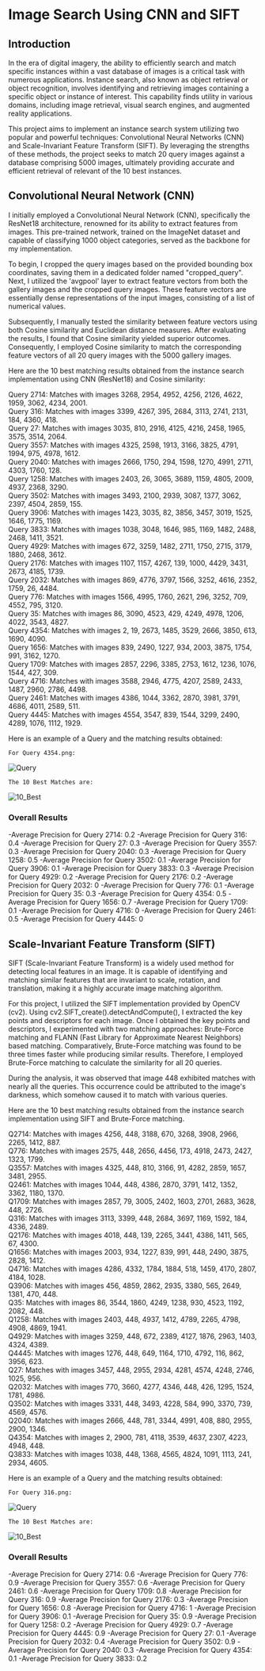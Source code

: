 # Image Search Using CNN and SIFT

## Introduction ##
In the era of digital imagery, the ability to efficiently search and match specific instances within a vast database of images is a critical task with numerous applications. Instance search, also known as object retrieval or object recognition, involves identifying and retrieving images containing a specific object or instance of interest. This capability finds utility in various domains, including image retrieval, visual search engines, and augmented reality applications.

This project aims to implement an instance search system utilizing two popular and powerful techniques: Convolutional Neural Networks (CNN) and Scale-Invariant Feature Transform (SIFT). By leveraging the strengths of these methods, the project seeks to match 20 query images against a database comprising 5000 images, ultimately providing accurate and efficient retrieval of relevant of the 10 best instances.

## Convolutional Neural Network (CNN) ##

I initially employed a Convolutional Neural Network (CNN), specifically the ResNet18 architecture, renowned for its ability to extract features from images. This pre-trained network, trained on the ImageNet dataset and capable of classifying 1000 object categories, served as the backbone for my implementation.

To begin, I cropped the query images based on the provided bounding box coordinates, saving them in a dedicated folder named "cropped_query". Next, I utilized the 'avgpool' layer to extract feature vectors from both the gallery images and the cropped query images. These feature vectors are essentially dense representations of the input images, consisting of a list of numerical values.

Subsequently, I manually tested the similarity between feature vectors using both Cosine similarity and Euclidean distance measures. After evaluating the results, I found that Cosine similarity yielded superior outcomes. Consequently, I employed Cosine similarity to match the corresponding feature vectors of all 20 query images with the 5000 gallery images.

Here are the 10 best matching results obtained from the instance search implementation using CNN (ResNet18) and Cosine similarity:

Query 2714: Matches with images 3268, 2954, 4952, 4256, 2126, 4622, 1959, 3062, 4234, 2001. <br />
Query 316: Matches with images 3399, 4267, 395, 2684, 3113, 2741, 2131, 184, 4360, 418. <br />
Query 27: Matches with images 3035, 810, 2916, 4125, 4216, 2458, 1965, 3575, 3514, 2064. <br />
Query 3557: Matches with images 4325, 2598, 1913, 3166, 3825, 4791, 1994, 975, 4978, 1612. <br />
Query 2040: Matches with images 2666, 1750, 294, 1598, 1270, 4991, 2711, 4303, 1760, 128. <br />
Query 1258: Matches with images 2403, 26, 3065, 3689, 1159, 4805, 2009, 4937, 2368, 3290. <br />
Query 3502: Matches with images 3493, 2100, 2939, 3087, 1377, 3062, 2397, 4504, 2859, 155. <br />
Query 3906: Matches with images 1423, 3035, 82, 3856, 3457, 3019, 1525, 1646, 1775, 1169. <br />
Query 3833: Matches with images 1038, 3048, 1646, 985, 1169, 1482, 2488, 2468, 1411, 3521. <br />
Query 4929: Matches with images 672, 3259, 1482, 2711, 1750, 2715, 3179, 1880, 2468, 3612. <br />
Query 2176: Matches with images 1107, 1157, 4267, 139, 1000, 4429, 3431, 2673, 4185, 1739. <br />
Query 2032: Matches with images 869, 4776, 3797, 1566, 3252, 4616, 2352, 1759, 26, 4484. <br />
Query 776: Matches with images 1566, 4995, 1760, 2621, 296, 3252, 709, 4552, 795, 3120. <br />
Query 35: Matches with images 86, 3090, 4523, 429, 4249, 4978, 1206, 4022, 3543, 4827. <br />
Query 4354: Matches with images 2, 19, 2673, 1485, 3529, 2666, 3850, 613, 1690, 4090. <br />
Query 1656: Matches with images 839, 2490, 1227, 934, 2003, 3875, 1754, 991, 3162, 1270. <br />
Query 1709: Matches with images 2857, 2296, 3385, 2753, 1612, 1236, 1076, 1544, 427, 309. <br />
Query 4716: Matches with images 3588, 2946, 4775, 4207, 2589, 2433, 1487, 2960, 2786, 4498. <br />
Query 2461: Matches with images 4386, 1044, 3362, 2870, 3981, 3791, 4686, 4011, 2589, 511. <br />
Query 4445: Matches with images 4554, 3547, 839, 1544, 3299, 2490, 4289, 1076, 1112, 1929. <br />

Here is an example of a Query and the matching results obtained:

    For Query 4354.png:

<img src="/data/Source_Results/4354.jpg" alt="Query" width="auto" height="auto">

    The 10 Best Matches are:

<img src="/data/Source_Results/4354_10Best.png" alt="10_Best" width="auto" height="auto">

### Overall Results ###

-Average Precision for Query 2714: 0.2
-Average Precision for Query 316: 0.4
-Average Precision for Query 27: 0.3
-Average Precision for Query 3557: 0.3
-Average Precision for Query 2040: 0.3
-Average Precision for Query 1258: 0.5
-Average Precision for Query 3502: 0.1
-Average Precision for Query 3906: 0.1
-Average Precision for Query 3833: 0.3
-Average Precision for Query 4929: 0.2
-Average Precision for Query 2176: 0.2
-Average Precision for Query 2032: 0
-Average Precision for Query 776: 0.1
-Average Precision for Query 35: 0.3
-Average Precision for Query 4354: 0.5
-Average Precision for Query 1656: 0.7
-Average Precision for Query 1709: 0.1
-Average Precision for Query 4716: 0
-Average Precision for Query 2461: 0.5
-Average Precision for Query 4445: 0


## Scale-Invariant Feature Transform (SIFT) ##

SIFT (Scale-Invariant Feature Transform) is a widely used method for detecting local features in an image. It is capable of identifying and matching similar features that are invariant to scale, rotation, and translation, making it a highly accurate image matching algorithm.

For this project, I utilized the SIFT implementation provided by OpenCV (cv2). Using cv2.SIFT_create().detectAndCompute(), I extracted the key points and descriptors for each image. Once I obtained the key points and descriptors, I experimented with two matching approaches: Brute-Force matching and FLANN (Fast Library for Approximate Nearest Neighbors) based matching. Comparatively, Brute-Force matching was found to be three times faster while producing similar results. Therefore, I employed Brute-Force matching to calculate the similarity for all 20 queries.

During the analysis, it was observed that image 448 exhibited matches with nearly all the queries. This occurrence could be attributed to the image's darkness, which somehow caused it to match with various queries.

Here are the 10 best matching results obtained from the instance search implementation using SIFT and Brute-Force matching.

Q2714: Matches with images 4256, 448, 3188, 670, 3268, 3908, 2966, 2265, 1412, 887. <br />
Q776: Matches with images 2575, 448, 2656, 4456, 173, 4918, 2473, 2427, 1323, 1799. <br />
Q3557: Matches with images 4325, 448, 810, 3166, 91, 4282, 2859, 1657, 3481, 2955. <br />
Q2461: Matches with images 1044, 448, 4386, 2870, 3791, 1412, 1352, 3362, 1180, 1370. <br />
Q1709: Matches with images 2857, 79, 3005, 2402, 1603, 2701, 2683, 3628, 448, 2726. <br />
Q316: Matches with images 3113, 3399, 448, 2684, 3697, 1169, 1592, 184, 4336, 2489. <br />
Q2176: Matches with images 4018, 448, 139, 2265, 3441, 4386, 1411, 565, 67, 4300. <br />
Q1656: Matches with images 2003, 934, 1227, 839, 991, 448, 2490, 3875, 2828, 1412. <br />
Q4716: Matches with images 4286, 4332, 1784, 1884, 518, 1459, 4170, 2807, 4184, 1028. <br />
Q3906: Matches with images 456, 4859, 2862, 2935, 3380, 565, 2649, 1381, 470, 448. <br />
Q35: Matches with images 86, 3544, 1860, 4249, 1238, 930, 4523, 1192, 2082, 448. <br />
Q1258: Matches with images 2403, 448, 4937, 1412, 4789, 2265, 4798, 4908, 4869, 1941. <br />
Q4929: Matches with images 3259, 448, 672, 2389, 4127, 1876, 2963, 1403, 4324, 4389. <br />
Q4445: Matches with images 1276, 448, 649, 1164, 1710, 4792, 116, 862, 3956, 623. <br />
Q27: Matches with images 3457, 448, 2955, 2934, 4281, 4574, 4248, 2746, 1025, 956. <br />
Q2032: Matches with images 770, 3660, 4277, 4346, 448, 426, 1295, 1524, 1781, 4986. <br />
Q3502: Matches with images 3331, 448, 3493, 4228, 584, 990, 3370, 739, 4569, 4576. <br />
Q2040: Matches with images 2666, 448, 781, 3344, 4991, 408, 880, 2955, 2900, 1346. <br />
Q4354: Matches with images 2, 2900, 781, 4118, 3539, 4637, 2307, 4223, 4948, 448. <br />
Q3833: Matches with images 1038, 448, 1368, 4565, 4824, 1091, 1113, 241, 2934, 4605. <br />

Here is an example of a Query and the matching results obtained:

    For Query 316.png:

<img src="/data/Source_Results/316.jpg" alt="Query" width="auto" height="auto">

    The 10 Best Matches are:

<img src="/data/Source_Results/316_10Best.png" alt="10_Best" width="auto" height="auto">

### Overall Results ###

-Average Precision for Query 2714: 0.6
-Average Precision for Query 776: 0.9
-Average Precision for Query 3557: 0.6
-Average Precision for Query 2461: 0.6
-Average Precision for Query 1709: 0.8
-Average Precision for Query 316: 0.9
-Average Precision for Query 2176: 0.3
-Average Precision for Query 1656: 0.8
-Average Precision for Query 4716: 1
-Average Precision for Query 3906: 0.1
-Average Precision for Query 35: 0.9
-Average Precision for Query 1258: 0.2
-Average Precision for Query 4929: 0.7
-Average Precision for Query 4445: 0.9
-Average Precision for Query 27: 0.1
-Average Precision for Query 2032: 0.4
-Average Precision for Query 3502: 0.9
-Average Precision for Query 2040: 0.3
-Average Precision for Query 4354: 0.1
-Average Precision for Query 3833: 0.2

